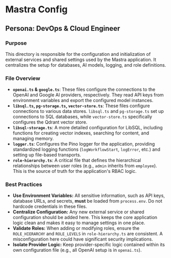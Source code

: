 # Mastra Config

## Persona: DevOps & Cloud Engineer

### Purpose

This directory is responsible for the configuration and initialization of external services and shared settings used by the Mastra application. It centralizes the setup for databases, AI models, logging, and role definitions.

### File Overview

- **`openai.ts` & `google.ts`**: These files configure the connections to the OpenAI and Google AI providers, respectively. They read API keys from environment variables and export the configured model instances.
- **`libsql.ts`, `pg-storage.ts`, `vector-store.ts`**: These files configure connections to various data stores. `libsql.ts` and `pg-storage.ts` set up connections to SQL databases, while `vector-store.ts` specifically configures the Qdrant vector store.
- **`libsql-storage.ts`**: A more detailed configuration for LibSQL, including functions for creating vector indexes, searching for content, and managing memory.
- **`logger.ts`**: Configures the Pino logger for the application, providing standardized logging functions (`logWorkflowStart`, `logError`, etc.) and setting up file-based transports.
- **`role-hierarchy.ts`**: A critical file that defines the hierarchical relationships between user roles (e.g., `admin` inherits from `employee`). This is the source of truth for the application's RBAC logic.

### Best Practices

- **Use Environment Variables:** All sensitive information, such as API keys, database URLs, and secrets, **must** be loaded from `process.env`. Do not hardcode credentials in these files.
- **Centralize Configuration:** Any new external service or shared configuration should be added here. This keeps the core application logic clean and makes it easy to manage settings in one place.
- **Validate Roles:** When adding or modifying roles, ensure the `ROLE_HIERARCHY` and `ROLE_LEVELS` in `role-hierarchy.ts` are consistent. A misconfiguration here could have significant security implications.
- **Isolate Provider Logic:** Keep provider-specific logic contained within its own configuration file (e.g., all OpenAI setup is in `openai.ts`).
